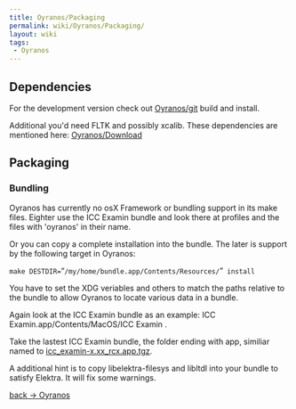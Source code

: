```yaml
---
title: Oyranos/Packaging
permalink: wiki/Oyranos/Packaging/
layout: wiki
tags:
 - Oyranos
---
```


Dependencies
------------

For the development version check out
[Oyranos/git](/wiki/Oyranos/git "wikilink") build and install.

Additional you'd need FLTK and possibly xcalib. These dependencies are
mentioned here: [Oyranos/Download](/wiki/Oyranos/Download "wikilink")

Packaging
---------

### Bundling

Oyranos has currently no osX Framework or bundling support in its make
files. Eighter use the ICC Examin bundle and look there at profiles and
the files with 'oyranos' in their name.

Or you can copy a complete installation into the bundle. The later is
support by the following target in Oyranos:

`make DESTDIR=`“`/my/home/bundle.app/Contents/Resources/`”` install`

You have to set the XDG veriables and others to match the paths relative
to the bundle to allow Oyranos to locate various data in a bundle.

Again look at the ICC Examin bundle as an example: ICC
Examin.app/Contents/MacOS/ICC Examin .

Take the lastest ICC Examin bundle, the folder ending with app, similiar
named to
[icc\_examin-x.xx\_rcx.app.tgz](https://sourceforge.net/project/showfiles.php?group_id=177017&package_id=247749&release_id=543945).

A additional hint is to copy libelektra-filesys and libltdl into your
bundle to satisfy Elektra. It will fix some warnings.

[back -&gt; Oyranos](/wiki/Oyranos "wikilink")
